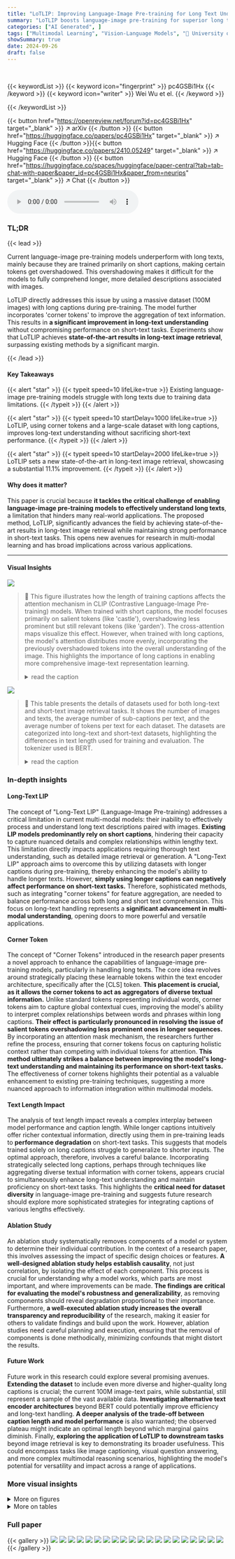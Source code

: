 ```yaml
---
title: "LoTLIP: Improving Language-Image Pre-training for Long Text Understanding"
summary: "LoTLIP boosts language-image pre-training for superior long text understanding by cleverly integrating corner tokens and utilizing a massive dataset of 100M long-caption images."
categories: ["AI Generated", ]
tags: ["Multimodal Learning", "Vision-Language Models", "🏢 University of Science and Technology of China",]
showSummary: true
date: 2024-09-26
draft: false
---
```


<br>

{{< keywordList >}}
{{< keyword icon="fingerprint" >}} pc4GSBi1Hx {{< /keyword >}}
{{< keyword icon="writer" >}} Wei Wu et el. {{< /keyword >}}
 
{{< /keywordList >}}

{{< button href="https://openreview.net/forum?id=pc4GSBi1Hx" target="_blank" >}}
↗ arXiv
{{< /button >}}
{{< button href="https://huggingface.co/papers/pc4GSBi1Hx" target="_blank" >}}
↗ Hugging Face
{{< /button >}}{{< button href="https://huggingface.co/papers/2410.05249" target="_blank" >}}
↗ Hugging Face
{{< /button >}}
{{< button href="https://huggingface.co/spaces/huggingface/paper-central?tab=tab-chat-with-paper&paper_id=pc4GSBi1Hx&paper_from=neurips" target="_blank" >}}
↗ Chat
{{< /button >}}




<audio controls>
    <source src="https://ai-paper-reviewer.com/pc4GSBi1Hx/podcast.wav" type="audio/wav">
    Your browser does not support the audio element.
</audio>


### TL;DR


{{< lead >}}

Current language-image pre-training models underperform with long texts, mainly because they are trained primarily on short captions, making certain tokens get overshadowed.  This overshadowing makes it difficult for the models to fully comprehend longer, more detailed descriptions associated with images.

LoTLIP directly addresses this issue by using a massive dataset (100M images) with long captions during pre-training.  The model further incorporates 'corner tokens' to improve the aggregation of text information.  This results in **a significant improvement in long-text understanding** without compromising performance on short-text tasks.  Experiments show that LoTLIP achieves **state-of-the-art results in long-text image retrieval**, surpassing existing methods by a significant margin.

{{< /lead >}}


#### Key Takeaways

{{< alert "star" >}}
{{< typeit speed=10 lifeLike=true >}} Existing language-image pre-training models struggle with long texts due to training data limitations. {{< /typeit >}}
{{< /alert >}}

{{< alert "star" >}}
{{< typeit speed=10 startDelay=1000 lifeLike=true >}} LoTLIP, using corner tokens and a large-scale dataset with long captions, improves long-text understanding without sacrificing short-text performance. {{< /typeit >}}
{{< /alert >}}

{{< alert "star" >}}
{{< typeit speed=10 startDelay=2000 lifeLike=true >}} LoTLIP sets a new state-of-the-art in long-text image retrieval, showcasing a substantial 11.1% improvement. {{< /typeit >}}
{{< /alert >}}

#### Why does it matter?
This paper is crucial because **it tackles the critical challenge of enabling language-image pre-training models to effectively understand long texts**, a limitation that hinders many real-world applications.  The proposed method, LoTLIP, significantly advances the field by achieving state-of-the-art results in long-text image retrieval while maintaining strong performance in short-text tasks.  This opens new avenues for research in multi-modal learning and has broad implications across various applications.

------
#### Visual Insights



![](https://ai-paper-reviewer.com/pc4GSBi1Hx/figures_1_1.jpg)

> 🔼 This figure illustrates how the length of training captions affects the attention mechanism in CLIP (Contrastive Language-Image Pre-training) models.  When trained with short captions, the model focuses primarily on salient tokens (like 'castle'), overshadowing less prominent but still relevant tokens (like 'garden').  The cross-attention maps visualize this effect. However, when trained with long captions, the model's attention distributes more evenly, incorporating the previously overshadowed tokens into the overall understanding of the image. This highlights the importance of long captions in enabling more comprehensive image-text representation learning.
> <details>
> <summary>read the caption</summary>
> Figure 1: Illustration of the impacts of long v.s. short captions on image-language pre-training, as observed in the cross-attention maps of CLIP. Training images are usually paired with short captions, leaving certain tokens (e.g., garden token) easily overshadowed by salient tokens (e.g., castle token).
> </details>





![](https://ai-paper-reviewer.com/pc4GSBi1Hx/tables_3_1.jpg)

> 🔼 This table presents the details of datasets used for both long-text and short-text image retrieval tasks.  It shows the number of images and texts, the average number of sub-captions per text, and the average number of tokens per text for each dataset.  The datasets are categorized into long-text and short-text datasets, highlighting the differences in text length used for training and evaluation. The tokenizer used is BERT.
> <details>
> <summary>read the caption</summary>
> Table 1: Dataset details of long-text-image retrieval and short-text-image retrieval tasks. We use BERT tokenizer for tokenization. ShareGPT4V-1k and 10k are selected from the ShareGPT4V dataset. For DCI and IIW, all images with human-authored long descriptions are used while evaluating.
> </details>





### In-depth insights


#### Long-Text LIP
The concept of "Long-Text LIP" (Language-Image Pre-training) addresses a critical limitation in current multi-modal models: their inability to effectively process and understand long text descriptions paired with images.  **Existing LIP models predominantly rely on short captions**, hindering their capacity to capture nuanced details and complex relationships within lengthy text. This limitation directly impacts applications requiring thorough text understanding, such as detailed image retrieval or generation.  A "Long-Text LIP" approach aims to overcome this by utilizing datasets with longer captions during pre-training, thereby enhancing the model's ability to handle longer texts.  However, **simply using longer captions can negatively affect performance on short-text tasks.**  Therefore, sophisticated methods, such as integrating "corner tokens" for feature aggregation, are needed to balance performance across both long and short text comprehension. This focus on long-text handling represents a **significant advancement in multi-modal understanding**, opening doors to more powerful and versatile applications.

#### Corner Token
The concept of "Corner Tokens" introduced in the research paper presents a novel approach to enhance the capabilities of language-image pre-training models, particularly in handling long texts.  The core idea revolves around strategically placing these learnable tokens within the text encoder architecture, specifically after the [CLS] token.  **This placement is crucial, as it allows the corner tokens to act as aggregators of diverse textual information.** Unlike standard tokens representing individual words, corner tokens aim to capture global contextual cues, improving the model's ability to interpret complex relationships between words and phrases within long captions.  **Their effect is particularly pronounced in resolving the issue of salient tokens overshadowing less prominent ones in longer sequences.**  By incorporating an attention mask mechanism, the researchers further refine the process, ensuring that corner tokens focus on capturing holistic context rather than competing with individual tokens for attention. **This method ultimately strikes a balance between improving the model's long-text understanding and maintaining its performance on short-text tasks.** The effectiveness of corner tokens highlights their potential as a valuable enhancement to existing pre-training techniques, suggesting a more nuanced approach to information integration within multimodal models.

#### Text Length Impact
The analysis of text length impact reveals a complex interplay between model performance and caption length.  While longer captions intuitively offer richer contextual information, directly using them in pre-training leads to **performance degradation** on short-text tasks. This suggests that models trained solely on long captions struggle to generalize to shorter inputs. The optimal approach, therefore, involves a careful balance.  Incorporating strategically selected long captions, perhaps through techniques like aggregating diverse textual information with corner tokens, appears crucial to simultaneously enhance long-text understanding and maintain proficiency on short-text tasks.  This highlights the **critical need for dataset diversity** in language-image pre-training and suggests future research should explore more sophisticated strategies for integrating captions of various lengths effectively.

#### Ablation Study
An ablation study systematically removes components of a model or system to determine their individual contribution.  In the context of a research paper, this involves assessing the impact of specific design choices or features.  **A well-designed ablation study helps establish causality**, not just correlation, by isolating the effect of each component. This process is crucial for understanding why a model works, which parts are most important, and where improvements can be made. **The findings are critical for evaluating the model's robustness and generalizability**, as removing components should reveal degradation proportional to their importance.  Furthermore, **a well-executed ablation study increases the overall transparency and reproducibility** of the research, making it easier for others to validate findings and build upon the work.  However, ablation studies need careful planning and execution, ensuring that the removal of components is done methodically, minimizing confounds that might distort the results.

#### Future Work
Future work in this research could explore several promising avenues.  **Extending the dataset** to include even more diverse and higher-quality long captions is crucial; the current 100M image-text pairs, while substantial, still represent a sample of the vast available data.  **Investigating alternative text encoder architectures** beyond BERT could potentially improve efficiency and long-text handling.  **A deeper analysis of the trade-off between caption length and model performance** is also warranted; the observed plateau might indicate an optimal length beyond which marginal gains diminish.  Finally, **exploring the application of LoTLIP to downstream tasks** beyond image retrieval is key to demonstrating its broader usefulness.  This could encompass tasks like image captioning, visual question answering, and more complex multimodal reasoning scenarios, highlighting the model's potential for versatility and impact across a range of applications.


### More visual insights

<details>
<summary>More on figures
</summary>


![](https://ai-paper-reviewer.com/pc4GSBi1Hx/figures_4_1.jpg)

> 🔼 This figure shows the impact of increasing the length of text captions used during the pre-training phase of a language-image model.  The experiment varied the number of sub-captions added to the training data.  The results show that adding even one sub-caption leads to significant improvements in long-text image retrieval tasks, and performance continues to improve with additional sub-captions, until it plateaus. However,  this improvement comes at the cost of decreased performance on short-text image retrieval (using the MSCOCO dataset) and image classification (using the ImageNet dataset).  This indicates a trade-off between the model's ability to handle long and short texts.
> <details>
> <summary>read the caption</summary>
> Figure 2: The influence of text length. A significant improvement is observed across all tasks when we added one randomly sampled sub-caption from generated texts to the pre-training stage. As the number of sub-captions increases, the performance of the pre-trained model on long-text-image retrieval tasks consistently improves and becomes stable (a). However, there is a performance degradation in MSCOCO retrieval task (b) and ImageNet classification task (c).
> </details>



![](https://ai-paper-reviewer.com/pc4GSBi1Hx/figures_4_2.jpg)

> 🔼 This figure illustrates the architecture of the proposed LoTLIP model.  It highlights the addition of multiple learnable corner tokens after the [CLS] token in the text encoder. These corner tokens are designed to aggregate diverse textual information from different parts of the long caption.  A mask mechanism is also employed to control the attention mechanism, preventing the corner tokens from dominating the attention and ensuring a balanced representation of all textual information. This approach helps to improve the model's ability to understand both short and long texts.
> <details>
> <summary>read the caption</summary>
> Figure 3: Overview of LoTLIP. We add multiple learnable corner tokens ([Cor 1], [Cor 2],.………) after [CLS] token. These corner tokens are initialized differently for aggregating diverse token features. Besides, an attention mask mechanism is used to limit the interaction between [CLS] and corner tokens to ensure the diversity of gathered features.
> </details>



![](https://ai-paper-reviewer.com/pc4GSBi1Hx/figures_6_1.jpg)

> 🔼 This figure shows the impact of adjusting the maximum token length in the text encoder on the LoTLIP model's performance across different tasks (long-text-image retrieval on three datasets: DCI, IIW, ShareGPT4V-10k).  It demonstrates that increasing the token limit up to 192 significantly enhances the model's performance on these tasks; exceeding the standard limit of 77 tokens. However, further increasing the token limit beyond 192 yields diminishing returns.  Concurrently, the figure also displays the computational cost (FLOPs of the text encoder) which increases proportionally with the maximum token length.
> <details>
> <summary>read the caption</summary>
> Figure 4: Influence of token number limitation on LoTLIP. The performance of the pre-trained model on different tasks improves when the token number limitation increases up to 192, which exceeds the commonly used 77. Meanwhile, the FLOPs of the text encoder (red stars) rapidly increase with the text token number limitation.
> </details>



![](https://ai-paper-reviewer.com/pc4GSBi1Hx/figures_12_1.jpg)

> 🔼 This figure analyzes the impact of varying the number of sub-captions used during the pre-training phase on the performance of both LiT and LoTLIP models, which were trained using long texts. The results are shown across five different evaluation tasks: ShareGPT4V retrieval (I2T and T2I), DCI retrieval (I2T and T2I), MSCOCO retrieval (I2T and T2I), and ImageNet classification. The x-axis represents the number of sub-captions, and the y-axis shows the performance metric for each task (R@1 for retrieval and accuracy for classification). This visualization helps to understand how increasing the length of training text influences the models' performance on various downstream tasks.  It reveals the optimal length for balancing performance across long and short text understanding tasks.
> <details>
> <summary>read the caption</summary>
> Figure 5: Influence of the number of sub-captions used in the pre-training stages. Both LiT and LoTLIP are trained with long texts. The performance on ShareGPT4v and DCI retrieval are shown in (a)(b). (c)(d) represent the performance on MSCOCO retrieval. (e) shows the performance of image classification on ImageNet.
> </details>



![](https://ai-paper-reviewer.com/pc4GSBi1Hx/figures_14_1.jpg)

> 🔼 This figure visualizes the attention maps generated by four different models: LiT (baseline), LiT trained with long texts, Long-CLIP, and LoTLIP.  Two example images with their corresponding long captions are shown. Each model's attention map is displayed alongside the image, highlighting the regions of the image that the model focuses on when processing the caption.  The figure demonstrates that LoTLIP, which uses both long texts and corner tokens during training, produces attention maps that are more accurately aligned with the relevant parts of the image described in the long captions, compared to the other models. This highlights the effectiveness of LoTLIP's approach in improving long-text understanding in language-image models.
> <details>
> <summary>read the caption</summary>
> Figure 6: Visualize the attention map of LiT, LiT trained with long texts (LiT+Long Texts), Long-CLIP, and LoTLIP. Here, both Long-CLIP (our implementation) and LoTLIP are trained with long texts. Benefiting from long texts and corner tokens, the highlighted image regions of LoTLIP are better aligned with the given long caption compared to other methods.
> </details>



</details>




<details>
<summary>More on tables
</summary>


![](https://ai-paper-reviewer.com/pc4GSBi1Hx/tables_6_1.jpg)
> 🔼 This table compares the performance of different models on image and text retrieval and image classification tasks.  The models are trained with and without long texts. The impact of adding long texts to the pre-training stage on different metrics (I2T and T2I R@1) is evaluated across three different datasets (DCI, IIW, and ShareGPT4v-10k). The results show that using long texts in training improves performance in these tasks, particularly in retrieval tasks, demonstrating the effectiveness of LoTLIP, particularly when compared to other models with and without long texts in their training.
> <details>
> <summary>read the caption</summary>
> Table 2: Analyze the effectiveness of LoTLIP in language-image pre-training with long texts. The architecture of the image encoder is ViT-B/16. I2T and T2I indicate R@1 on text and image retrieval, respectively. We use 3M scale dataset for pre-training. “✓” indicates we add long texts in the training stage.
> </details>

![](https://ai-paper-reviewer.com/pc4GSBi1Hx/tables_7_1.jpg)
> 🔼 This table presents an ablation study on the impact of the number of corner tokens and the attention mask mechanism used in the LoTLIP model.  It shows the performance of the model on various tasks (long-text-image retrieval, short-text-image retrieval, and image classification) with different configurations of corner tokens and the attention mask. The experiment uses a 3M scale dataset for training, and the image encoder is a ViT-B/16 architecture.
> <details>
> <summary>read the caption</summary>
> Table 3: Analyze the influence of the number of corner tokens and the attention mask mechanism. We use 3M scale dataset for training. The architecture of the image encoder is ViT-B/16.
> </details>

![](https://ai-paper-reviewer.com/pc4GSBi1Hx/tables_7_2.jpg)
> 🔼 This table presents the results of a zero-shot evaluation of various models on long-text image retrieval tasks.  It compares the performance of different models (FILIP, LaCLIP, SigLIP, LiT, LoTLIP, CLIP, ALIGN, SigLIP, Long-CLIP) across several datasets (DCI, IIW, ShareGPT4V-1k, ShareGPT4V-10k) using two metrics: Recall@1 (R@1) for image-to-text (I2T) retrieval and text-to-image (T2I) retrieval. The datasets vary in size and source, and the models differ in their architecture and training methodologies. The table allows for a comparison of the effectiveness of different models in handling long-text image retrieval tasks.
> <details>
> <summary>read the caption</summary>
> Table 4: Zero-shot evaluation of different models on long-text-image retrieval tasks. I2T and T2I indicate R@1 on text and image retrieval, respectively.
> </details>

![](https://ai-paper-reviewer.com/pc4GSBi1Hx/tables_8_1.jpg)
> 🔼 This table presents the results of a zero-shot evaluation of various models on short-text image retrieval and image classification tasks.  It compares the performance of different models (FILIP, LaCLIP, SigLIP, LiT, LoTLIP, CLIP, ALIGN, and Long-CLIP) across different datasets (MSCOCO and Flickr30k) and metrics (R@1, R@5, accuracy). The models were evaluated on both short and long-text inputs to assess their ability to handle different text lengths.  The table shows the impact of various models and different amounts of training data on the performance of these tasks. 
> <details>
> <summary>read the caption</summary>
> Table 5: Zero-shot evaluation of different models on short-text-image retrieval and classification tasks.
> </details>

![](https://ai-paper-reviewer.com/pc4GSBi1Hx/tables_11_1.jpg)
> 🔼 This table presents a comparison of the LoTLIP dataset with other publicly available image-text datasets.  It shows the number of images and texts, the average number of sub-captions per text, and the average number of tokens per text.  The table highlights that LoTLIP is significantly larger than other datasets and contains substantially longer texts, making it unique for multi-modal learning involving long text understanding.
> <details>
> <summary>read the caption</summary>
> Table 6: Data statistic of LoTLIP dataset and other text-image paired dataset. Our dataset is the largest dataset consisting of long texts for multi-modal learning.
> </details>

![](https://ai-paper-reviewer.com/pc4GSBi1Hx/tables_12_1.jpg)
> 🔼 This table compares the performance of using corner tokens versus register tokens in the LoTLIP model.  Both types of tokens are added to the text encoder to improve the handling of long and short texts. The table shows the Recall@1 (R@1) scores for image-to-text (I2T) and text-to-image (T2I) retrieval tasks on four datasets (DCI, IIW, ShareGPT4v-10k, MSCOCO), as well as the accuracy (Acc.) of ImageNet classification.  The results demonstrate the superior performance of corner tokens compared to register tokens across all tasks and metrics. 
> <details>
> <summary>read the caption</summary>
> Table 7: Compare corner tokens with register tokens. The models are trained with 3M scale dataset.
> </details>

![](https://ai-paper-reviewer.com/pc4GSBi1Hx/tables_12_2.jpg)
> 🔼 This table presents the results of zero-shot evaluations performed on three different downstream tasks: short-text image retrieval using MSCOCO and Flickr30k datasets, and image classification using the ImageNet dataset.  The table compares the performance of various models (CLIP, LiT, LOTLIP and others) across these tasks, showing Recall@1 and Recall@5 for retrieval tasks and accuracy for classification. The data scale used for training the models (3M, 12M, 30M, 100M) is also shown, highlighting the impact of training data size on model performance.  The 'Long Texts' column indicates whether long texts were used during the pre-training phase.  This allows for a comparison of model performance with and without long-text pre-training.
> <details>
> <summary>read the caption</summary>
> Table 5: Zero-shot evaluation of different models on short-text-image retrieval and classification tasks.
> </details>

![](https://ai-paper-reviewer.com/pc4GSBi1Hx/tables_13_1.jpg)
> 🔼 This table presents the results of experiments using three different large multi-modal language models (MLLMs) to generate long captions for images in the language-image pre-training process.  It compares the performance of the LoTLIP model when trained with captions generated by each of the three MLLMs individually and when trained using captions from all three MLLMs. The metrics evaluated include I2T and T2I Recall@1 for several datasets, and accuracy on an ImageNet classification task. The goal was to assess the impact of MLLM diversity on the overall effectiveness of long-caption-based training.
> <details>
> <summary>read the caption</summary>
> Table 9: Utilizing long captions generated by different MLLMs in the training stage.
> </details>

![](https://ai-paper-reviewer.com/pc4GSBi1Hx/tables_15_1.jpg)
> 🔼 This table compares the performance of different models on image and text retrieval tasks, with and without the use of long texts in pre-training. The models are evaluated on three datasets (DCI, IIW, and ShareGPT4V-10k) for long-text image retrieval and MSCOCO for short-text image retrieval. ImageNet classification accuracy is also reported.  The table shows that incorporating long texts in the pre-training stage, as done in LoTLIP, significantly improves performance on long-text retrieval tasks, but may slightly reduce performance on short-text retrieval and image classification tasks.
> <details>
> <summary>read the caption</summary>
> Table 2: Analyze the effectiveness of LoTLIP in language-image pre-training with long texts. The architecture of the image encoder is ViT-B/16. I2T and T2I indicate R@1 on text and image retrieval, respectively. We use 3M scale dataset for pre-training. “✓” indicates we add long texts in the training stage.
> </details>

![](https://ai-paper-reviewer.com/pc4GSBi1Hx/tables_16_1.jpg)
> 🔼 This table compares the performance of different methods on image classification, short-text image retrieval, and long-text image retrieval tasks.  The methods include LiT (a baseline), LiT with Long-CLIP (a competitor method that fine-tunes a pre-trained model with long texts), and LoTLIP (the proposed method). The results show the Recall@1 (R@1) metric for image-to-text (I2T) and text-to-image (T2I) retrieval, and Accuracy@1 (Acc@1) for image classification.  The impact of adding long texts to the training process is also demonstrated, highlighting the effectiveness of the proposed LoTLIP approach.
> <details>
> <summary>read the caption</summary>
> Table 2: Analyze the effectiveness of LoTLIP in language-image pre-training with long texts. The architecture of the image encoder is ViT-B/16. I2T and T2I indicate R@1 on text and image retrieval, respectively. We use 3M scale dataset for pre-training. “✓” indicates we add long texts in the training stage.
> </details>

</details>




### Full paper

{{< gallery >}}
<img src="https://ai-paper-reviewer.com/pc4GSBi1Hx/1.png" class="grid-w50 md:grid-w33 xl:grid-w25" />
<img src="https://ai-paper-reviewer.com/pc4GSBi1Hx/2.png" class="grid-w50 md:grid-w33 xl:grid-w25" />
<img src="https://ai-paper-reviewer.com/pc4GSBi1Hx/3.png" class="grid-w50 md:grid-w33 xl:grid-w25" />
<img src="https://ai-paper-reviewer.com/pc4GSBi1Hx/4.png" class="grid-w50 md:grid-w33 xl:grid-w25" />
<img src="https://ai-paper-reviewer.com/pc4GSBi1Hx/5.png" class="grid-w50 md:grid-w33 xl:grid-w25" />
<img src="https://ai-paper-reviewer.com/pc4GSBi1Hx/6.png" class="grid-w50 md:grid-w33 xl:grid-w25" />
<img src="https://ai-paper-reviewer.com/pc4GSBi1Hx/7.png" class="grid-w50 md:grid-w33 xl:grid-w25" />
<img src="https://ai-paper-reviewer.com/pc4GSBi1Hx/8.png" class="grid-w50 md:grid-w33 xl:grid-w25" />
<img src="https://ai-paper-reviewer.com/pc4GSBi1Hx/9.png" class="grid-w50 md:grid-w33 xl:grid-w25" />
<img src="https://ai-paper-reviewer.com/pc4GSBi1Hx/10.png" class="grid-w50 md:grid-w33 xl:grid-w25" />
<img src="https://ai-paper-reviewer.com/pc4GSBi1Hx/11.png" class="grid-w50 md:grid-w33 xl:grid-w25" />
<img src="https://ai-paper-reviewer.com/pc4GSBi1Hx/12.png" class="grid-w50 md:grid-w33 xl:grid-w25" />
<img src="https://ai-paper-reviewer.com/pc4GSBi1Hx/13.png" class="grid-w50 md:grid-w33 xl:grid-w25" />
<img src="https://ai-paper-reviewer.com/pc4GSBi1Hx/14.png" class="grid-w50 md:grid-w33 xl:grid-w25" />
<img src="https://ai-paper-reviewer.com/pc4GSBi1Hx/15.png" class="grid-w50 md:grid-w33 xl:grid-w25" />
<img src="https://ai-paper-reviewer.com/pc4GSBi1Hx/16.png" class="grid-w50 md:grid-w33 xl:grid-w25" />
<img src="https://ai-paper-reviewer.com/pc4GSBi1Hx/17.png" class="grid-w50 md:grid-w33 xl:grid-w25" />
<img src="https://ai-paper-reviewer.com/pc4GSBi1Hx/18.png" class="grid-w50 md:grid-w33 xl:grid-w25" />
<img src="https://ai-paper-reviewer.com/pc4GSBi1Hx/19.png" class="grid-w50 md:grid-w33 xl:grid-w25" />
<img src="https://ai-paper-reviewer.com/pc4GSBi1Hx/20.png" class="grid-w50 md:grid-w33 xl:grid-w25" />
{{< /gallery >}}